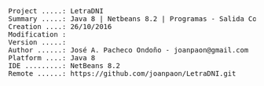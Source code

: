 <pre>

Project .....: LetraDNI
Summary .....: Java 8 | Netbeans 8.2 | Programas - Salida Consola #06
Creation ....: 26/10/2016
Modification : 
Version .....: 
Author ......: José A. Pacheco Ondoño - joanpaon@gmail.com
Platform ....: Java 8
IDE .........: NetBeans 8.2
Remote ......: https://github.com/joanpaon/LetraDNI.git

</pre>
